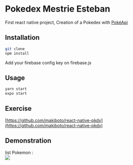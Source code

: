 # Pokedex Mestrie Esteban

First react native project,
Creation of a Pokedex with [PokéApi](https://pokeapi.co/)

## Installation

```bash
git clone
npm install
```
Add your firebase config key on firebase.js

## Usage
```bash
yarn start
expo start
```

## Exercise
[https://github.com/makiboto/react-native-pkdx](https://github.com/makiboto/react-native-pkdx)

## Demonstration
list Pokemon :  
![](list_pokemon.gif)

